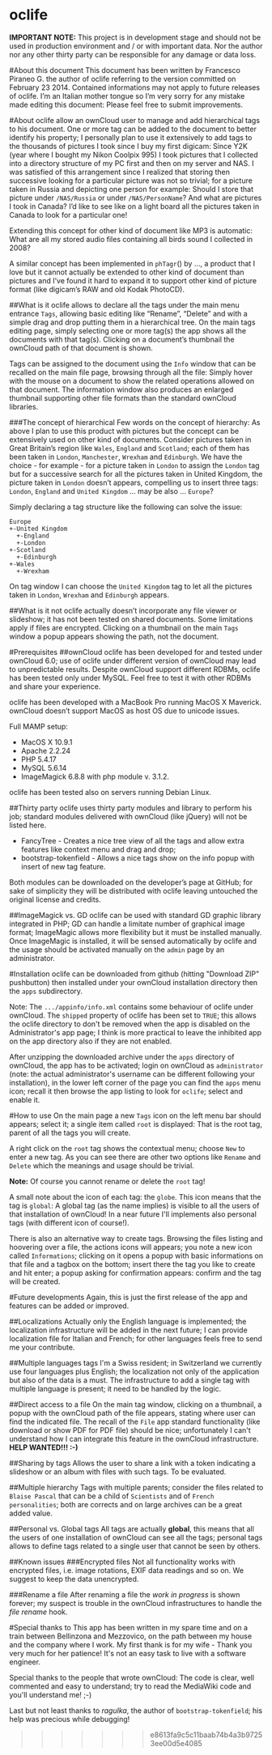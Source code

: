 oclife
======
**IMPORTANT NOTE:** This project is in development stage and should not be used in production environment and / or with important data. Nor the author nor any other thirty party can be responsible for any damage or data loss.

#About this document
This document has been written by Francesco Piraneo G. the author of oclife referring to the version committed on February 23 2014. Contained informations may not apply to future releases of oclife. I’m an Italian mother tongue so I’m very sorry for any mistake made editing this document: Please feel free to submit improvements.

#About
oclife allow an ownCloud user to manage and add hierarchical tags to his document. One or more tag can be added to the document to better identify his property; I personally plan to use it extensively to add tags to the thousands of pictures I took since I buy my first digicam: Since Y2K (year where I bought my Nikon Coolpix 995) I took pictures that I collected into a directory structure of my PC first and then on my server and NAS. I was satisfied of this arrangement since I realized that storing then successive looking for a particular picture was not so trivial; for a picture taken in Russia and depicting one person for example: Should I store that picture under `/NAS/Russia` or under `/NAS/PersonName`? And what are pictures I took in Canada? I’d like to see like on a light board all the pictures taken in Canada to look for a particular one!

Extending this concept for other kind of document like MP3 is automatic: What are all my stored audio files containing all birds sound I collected in 2008?

A similar concept has been implemented in `phTagr`() by …, a product that I love but it cannot actually be extended to other kind of document than pictures and I’ve found it hard to expand it to support other kind of picture format (like digicam’s RAW and old Kodak PhotoCD).

##What is it
oclife allows to declare all the tags under the main menu entrance `Tags`, allowing basic editing like “Rename”, “Delete” and with a simple drag and drop putting them in a hierarchical tree. On the main tags editing page, simply selecting one or more tag(s) the app shows all the documents with that tag(s). Clicking on a document’s thumbnail the ownCloud path of that document is shown.

Tags can be assigned to the document using the `Info` window that can be recalled on the main file page, browsing through all the file: Simply hover with the mouse on a document to show the related operations allowed on that document. The information window also produces an enlarged thumbnail supporting other file formats than the standard ownCloud libraries.

###The concept of hierarchical
Few words on the concept of hierarchy: As above I plan to use this product with pictures but the concept can be extensively used on other kind of documents. Consider pictures taken in Great Britain’s region like `Wales`, `England` and `Scotland`; each of them has been taken in `London`, `Manchester`, `Wrexham` and `Edinburgh`. We have the choice - for example - for a picture taken in `London` to assign the `London` tag but for a successive search for all the pictures taken in United Kingdom, the picture taken in `London` doesn’t appears, compelling us to insert three tags: `London`, `England` and `United Kingdom` ... may be also ... `Europe`?  

Simply declaring a tag structure like the following can solve the issue:

    Europe
    +-United Kingdom
      +-England
      +-London
    +-Scotland
      +-Edinburgh
    +-Wales
      +-Wrexham

On tag window I can choose the `United Kingdom` tag to let all the pictures taken in `London`, `Wrexham` and `Edinburgh` appears.

##What is it not
oclife actually doesn’t incorporate any file viewer or slideshow; it has not been tested on shared documents. Some limitations apply if files are encrypted. Clicking on a thumbnail on the main `Tags` window a popup appears showing the path, not the document.

#Prerequisites
##ownCloud
oclife has been developed for and tested under ownCloud 6.0; use of oclife under different version of ownCloud may lead to unpredictable results. Despite ownCloud support different RDBMs, oclife has been tested only under MySQL. Feel free to test it with other RDBMs and share your experience.

oclife has been developed with a MacBook Pro running MacOS X Maverick. ownCloud doesn’t support MacOS as host OS due to unicode issues.

Full MAMP setup:
* MacOS X 10.9.1
* Apache 2.2.24
* PHP 5.4.17
* MySQL 5.6.14
* ImageMagick 6.8.8 with php module v. 3.1.2.

oclife has been tested also on servers running Debian Linux.

##Thirty party
oclife uses thirty party modules and library to perform his job; standard modules delivered with ownCloud (like jQuery) will not be listed here.

* FancyTree - Creates a nice tree view of all the tags and allow extra features like context menu and drag and drop;
* bootstrap-tokenfield - Allows a nice tags show on the info popup with insert of new tag feature.

Both modules can be downloaded on the developer’s page at GitHub; for sake of simplicity they will be distributed with oclife leaving untouched the original license and credits.

##ImageMagick vs. GD
oclife can be used with standard GD graphic library integrated in PHP; GD can handle a limitate number of graphical image format; ImageMagic allows more flexibility but it must be installed manually. Once ImageMagic is installed, it will be sensed automatically by oclife and the usage should be activated manually on the `admin` page by an administrator.

#Installation
oclife can be downloaded from github (hitting "Download ZIP" pushbutton) then installed under your ownCloud installation directory then the `apps` subdirectory.

Note: The `.../appinfo/info.xml` contains some behaviour of oclife under ownCloud. The `shipped` property of oclife has been set to `TRUE`; this allows the oclife directory to don't be removed when the app is disabled on the Administrator's app page; I think is more practical to leave the inhibited app on the app directory also if they are not enabled.

After unzipping the downloaded archive under the `apps` directory of ownCloud, the app has to be activated; login on ownCloud as `administrator` (note: the actual administrator's username can be different following your installation), in the lower left corner of the page you can find the `apps` menu icon; recall it then browse the app listing to look for `oclife`; select and enable it.

#How to use
On the main page a new `Tags` icon on the left menu bar should appears; select it; a single item called `root` is displayed: That is the root tag, parent of all the tags you will create.

A right click on the `root` tag shows the contextual menu; choose `New` to enter a new tag.
As you can see there are other two options like `Rename` and `Delete` which the meanings and usage should be trivial.

**Note:** Of course you cannot rename or delete the `root` tag!

A small note about the icon of each tag: the `globe`. This icon means that the tag is `global`: A global tag (as the name implies) is visible to all the users of that installation of ownCloud! In a near future I'll implements also personal tags (with different icon of course!).

There is also an alternative way to create tags.
Browsing the files listing and hoovering over a file, the actions icons will appears; you note a new icon called `Informations`; clicking on it opens a popup with basic informations on that file and a tagbox on the bottom; insert there the tag you like to create and hit enter; a popup asking for confirmation appears: confirm and the tag will be created.

#Future developments
Again, this is just the first release of the app and features can be added or improved.

##Localizations
Actually only the English language is implemented; the localization infrastructure will be added in the next future; I can provide localization file for Italian and French; for other languages feels free to send me your contribute.

##Multiple languages tags
I'm a Swiss resident; in Switzerland we currently use four languages plus English; the localization not only of the application but also of the data is a must. The infrastructure to add a single tag with multiple language is present; it need to be handled by the logic.

##Direct access to a file
On the main tag window, clicking on a thumbnail, a popup with the ownCloud path of the file appears, stating where user can find the indicated file. The recall of the `File` app standard functionality (like download or show PDF for PDF file) should be nice; unfortunately I can't understand how I can integrate this feature in the ownCloud infrastructure. **HELP WANTED!!! :-)**

##Sharing by tags
Allows the user to share a link with a token indicating a slideshow or an album with files with such tags. To be evaluated.

##Multiple hierarchy
Tags with multiple parents; consider the files related to `Blaise Pascal` that can be a child of `Scientists` and of `French personalities`; both are corrects and on large archives can be a great added value.

##Personal vs. Global tags
All tags are actually **global**, this means that all the users of one installation of ownCloud can see all the tags; personal tags allows to define tags related to a single user that cannot be seen by others.

##Known issues
###Encrypted files
Not all functionality works with encrypted files, i.e. image rotations, EXIF data readings and so on. We suggest to keep the data unencrypted.

###Rename a file
After renaming a file the *work in progress* is shown forever; my suspect is trouble in the ownCloud infrastructures to handle the *file rename* hook.

#Special thanks to
This app has been written in my spare time and on a train between Bellinzona and Mezzovico, on the path between my house and the company where I work.
My first thank is for my wife - Thank you very much for her patience! It's not an easy task to live with a software engineer.

Special thanks to the people that wrote ownCloud: The code is clear, well commented and easy to understand; try to read the MediaWiki code and you'll understand me! ;-)

Last but not least thanks to *ragulka*, the author of `bootstrap-tokenfield`; his help was precious while debugging!
>>>>>>> e8613fa9c5c11baab74b4a3b97253ee00d5e4085
